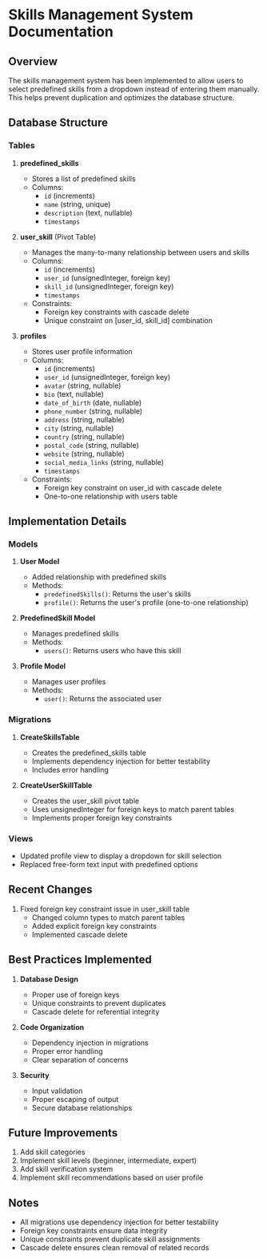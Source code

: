 # Skills Management System Documentation

## Overview
The skills management system has been implemented to allow users to select predefined skills from a dropdown instead of entering them manually. This helps prevent duplication and optimizes the database structure.

## Database Structure

### Tables
1. **predefined_skills**
   - Stores a list of predefined skills
   - Columns:
     - `id` (increments)
     - `name` (string, unique)
     - `description` (text, nullable)
     - `timestamps`

2. **user_skill** (Pivot Table)
   - Manages the many-to-many relationship between users and skills
   - Columns:
     - `id` (increments)
     - `user_id` (unsignedInteger, foreign key)
     - `skill_id` (unsignedInteger, foreign key)
     - `timestamps`
   - Constraints:
     - Foreign key constraints with cascade delete
     - Unique constraint on [user_id, skill_id] combination

3. **profiles**
   - Stores user profile information
   - Columns:
     - `id` (increments)
     - `user_id` (unsignedInteger, foreign key)
     - `avatar` (string, nullable)
     - `bio` (text, nullable)
     - `date_of_birth` (date, nullable)
     - `phone_number` (string, nullable)
     - `address` (string, nullable)
     - `city` (string, nullable)
     - `country` (string, nullable)
     - `postal_code` (string, nullable)
     - `website` (string, nullable)
     - `social_media_links` (string, nullable)
     - `timestamps`
   - Constraints:
     - Foreign key constraint on user_id with cascade delete
     - One-to-one relationship with users table

## Implementation Details

### Models
1. **User Model**
   - Added relationship with predefined skills
   - Methods:
     - `predefinedSkills()`: Returns the user's skills
     - `profile()`: Returns the user's profile (one-to-one relationship)

2. **PredefinedSkill Model**
   - Manages predefined skills
   - Methods:
     - `users()`: Returns users who have this skill

3. **Profile Model**
   - Manages user profiles
   - Methods:
     - `user()`: Returns the associated user

### Migrations
1. **CreateSkillsTable**
   - Creates the predefined_skills table
   - Implements dependency injection for better testability
   - Includes error handling

2. **CreateUserSkillTable**
   - Creates the user_skill pivot table
   - Uses unsignedInteger for foreign keys to match parent tables
   - Implements proper foreign key constraints

### Views
- Updated profile view to display a dropdown for skill selection
- Replaced free-form text input with predefined options

## Recent Changes
1. Fixed foreign key constraint issue in user_skill table
   - Changed column types to match parent tables
   - Added explicit foreign key constraints
   - Implemented cascade delete

## Best Practices Implemented
1. **Database Design**
   - Proper use of foreign keys
   - Unique constraints to prevent duplicates
   - Cascade delete for referential integrity

2. **Code Organization**
   - Dependency injection in migrations
   - Proper error handling
   - Clear separation of concerns

3. **Security**
   - Input validation
   - Proper escaping of output
   - Secure database relationships

## Future Improvements
1. Add skill categories
2. Implement skill levels (beginner, intermediate, expert)
3. Add skill verification system
4. Implement skill recommendations based on user profile

## Notes
- All migrations use dependency injection for better testability
- Foreign key constraints ensure data integrity
- Unique constraints prevent duplicate skill assignments
- Cascade delete ensures clean removal of related records 